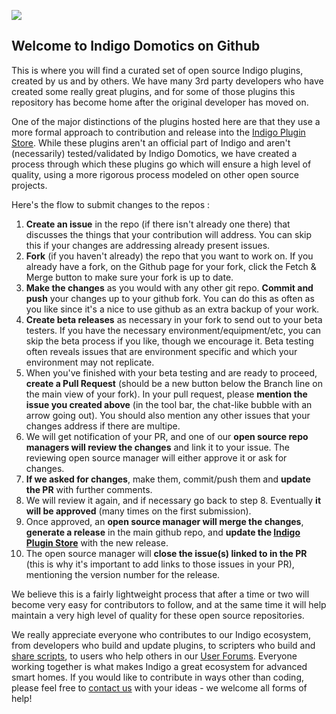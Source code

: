 ![](https://static.indigodomo.com/www/images/wordmark.png)



## Welcome to Indigo Domotics on Github

This is where you will find a curated set of open source Indigo plugins, created by us and by others. We have many 3rd party developers who have created some really great plugins, and for some of those plugins this repository has become home after the original developer has moved on. 

One of the major distinctions of the plugins hosted here are that they use a  more formal approach to contribution and release into the [Indigo Plugin Store](https://www.indigodomo.com/pluginstore/). While these plugins aren't an official part of Indigo and aren't (necessarily) tested/validated by Indigo Domotics, we have created a process through which these plugins go which will ensure a high level of quality, using a more rigorous process modeled on other open source projects.

Here's the flow to submit changes to the repos :

1. **Create an issue** in the repo (if there isn't already one there) that discusses the things that your contribution will address. You can skip this if your changes are addressing already present issues.
2. **Fork** (if you haven't already) the repo that you want to work on. If you already have a fork, on the Github page for your fork, click the Fetch & Merge button to make sure your fork is up to date.
3. **Make the changes** as you would with any other git repo. **Commit and push** your changes up to your github fork. You can do this as often as you like since it's a nice to use github as an extra backup of your work.
4. **Create beta releases** as necessary in your fork to send out to your beta testers. If you have the necessary environment/equipment/etc, you can skip the beta process if you like, though we  encourage it. Beta testing often reveals issues that are environment specific and which your environment may not replicate.
5. When you've finished with your beta testing and are ready to proceed, **create a Pull Request** (should be a new button below the Branch line on the main view of your fork). In your pull request, please **mention the issue you created above** (in the tool bar, the chat-like bubble with an arrow going out). You should also mention any other issues that your changes address if there are multipe.
6. We will get notification of your PR, and one of our **open source repo managers will review the changes** and link it to your issue. The reviewing open source manager will either approve it or ask for changes.
7. **If we asked for changes**, make them, commit/push them and **update the PR** with further comments.
8. We will review it again, and if necessary go back to step 8. Eventually **it will be approved** (many times on the first submission).
9. Once approved, an **open source manager will merge the changes**, **generate a release** in the main github repo, and **update the [Indigo Plugin Store](https://www.indigodomo.com/pluginstore/)** with the new release.
10. The open source manager will **close the issue(s) linked to in the PR** (this is why it's important to add links to those issues in your PR), mentioning the version number for the release.

We believe this is a fairly lightweight process that after a time or two will become very easy for contributors to follow, and at the same time it will help maintain a very high level of quality for these open source repositories.

We really appreciate everyone who contributes to our Indigo ecosystem, from developers who build and update plugins, to scripters who build and [share scripts](https://www.indigodomo.com/library/), to users who help others in our [User Forums](https://forums.indigodomo.com). Everyone working together is what makes Indigo a great ecosystem for advanced smart homes. If you would like to contribute in ways other than coding, please feel free to [contact us](https://www.indigodomo.com/contact) with your ideas - we welcome all forms of help!